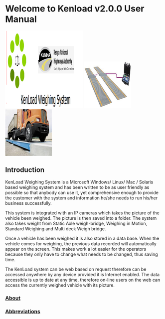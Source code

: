 # <b>Welcome to Kenload v2.0.0 User Manual</b>

<div style="flex">
<img src="./assets/images/kenload.png" style="margin:opx;" width="250" height="250" />
<img src="./assets/images/scale.jpg" style="margin:auto;" width="150" height="150" />
<img src="./assets/images/on_deck.jpg" style="margin:auto;" width="150" height="150" />
</div>
<h2><b>Introduction</b></h2>

KenLoad Weighing System is a Microsoft Windows/ Linux/ Mac / Solaris based weighing system and has been written to be as user friendly as possible so that anybody can use it, yet comprehensive enough to provide the customer with the system and information he/she needs to run his/her business successfully.

This system is integrated with an IP cameras which takes the picture of the vehicle been weighed. The picture is then saved into a folder. The system also takes weight from Static Axle weigh-bridge, Weighing in Motion, Standard Weighing and Multi deck Weigh bridge.

Once a vehicle has been weighed it is also stored in a data base. When the vehicle comes for weighing, the previous data recorded will automatically appear on the screen. This makes work a lot easier for the operators because they only have to change what needs to be changed, thus saving time.

The KenLoad system can be web based on request therefore can be accessed anywhere by any device provided it is Internet enabled. The data accessible is up to date at any time, therefore on-line users on the web can access the currently weighed vehicle with its picture.

### [About](about.md)

### [Abbreviations](abbreviations.md)
